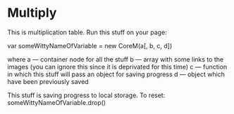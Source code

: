 # Multiply

This is multiplication table.
Run this stuff on your page:

var someWittyNameOfVariable = new CoreM(a[, b, c, d])

where
a — container node for all the stuff
b — array with some links to the images (you can ignore this since it is deprivated for this time)
c — function in which this stuff will pass an object for saving progress
d — object which have been previously saved

This stuff is saving progress to local storage.
To reset: someWittyNameOfVariable.drop() 
